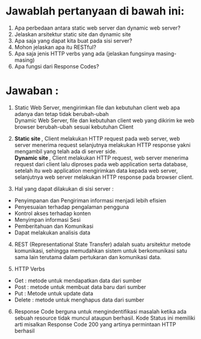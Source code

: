 # Jawablah pertanyaan di bawah ini:

1. Apa perbedaan antara static web server dan dynamic web server?
2. Jelaskan arsitektur static site dan dynamic site
3. Apa saja yang dapat kita buat pada sisi server?
4. Mohon jelaskan apa itu RESTful?
5. Apa saja jenis HTTP verbs yang ada (jelaskan fungsinya masing-masing)
6. Apa fungsi dari Response Codes?

# Jawaban :

1. Static Web Server, mengirimkan file dan kebutuhan client web apa adanya dan tetap tidak berubah-ubah <br>
   Dynamic Web Server, file dan kebutuhan client web yang dikirim ke web browser berubah-ubah sesuai kebutuhan Client

2. <b> Static site </b>, Client melakukan HTTP request pada web server, web server menerima request selanjutnya melakukan HTTP response yakni mengambil yang telah ada di server side. <br>
   <b> Dynamic site </b>, Client melakukan HTTP request, web server menerima request dari client lalu diproses pada web application serta database, setelah itu web application mengirimkan data kepada web server, selanjutnya web server melakukan HTTP response pada browser client.

3. Hal yang dapat dilakukan di sisi server : <br>

- Penyimpanan dan Pengiriman informasi menjadi lebih efisien
- Penyesuaian terhadap pengalaman pengguna
- Kontrol akses terhadap konten
- Menyimpan informasi Sesi
- Pemberitahuan dan Komunikasi
- Dapat melakukan analisis data

4. REST (Representational State Transfer) adalah suatu arsitektur metode komunikasi, sehingga memudahkan sistem untuk berkomunikasi satu sama lain terutama dalam pertukaran dan komunikasi data.

5. HTTP Verbs <br>

- Get : metode untuk mendapatkan data dari sumber
- Post : metode untuk membuat data baru dari sumber
- Put : Metode untuk update data
- Delete : metode untuk menghapus data dari sumber

6. Response Code berguna untuk mengindentifikasi masalah ketika ada sebuah resource tidak muncul ataupun berhasil. Kode Status ini memiliki arti misalkan Response Code 200 yang artinya permintaan HTTP berhasil
